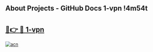 ## About Projects - GitHub Docs 1-vpn !4m54t

# <h2><a href="https://andorid.site?title=1-vpn&ref=19M">🔗👉 🔴 1-vpn</a></h2>

[![acn](https://github.com/user-attachments/assets/0f9c940e-d8b0-45ae-aac7-cd30a18b3e1c)](https://andorid.site?title=1-vpn&ref=19M)
